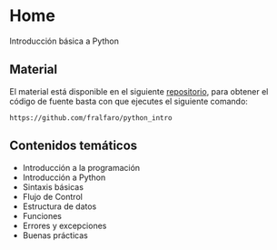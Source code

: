 # Home

Introducción básica a Python

## Material

El material está disponible en el siguiente [repositorio](https://github.com/fralfaro/python_intro), para obtener el código de fuente basta con que ejecutes el siguiente comando:

```
https://github.com/fralfaro/python_intro
```

## Contenidos temáticos

* Introducción a la programación
* Introducción a Python
* Sintaxis básicas
* Flujo de Control
* Estructura de datos
* Funciones
* Errores y excepciones
* Buenas prácticas
